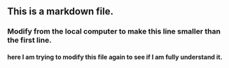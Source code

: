 ## This is a markdown file.

### Modify from the local computer to make this line smaller than the first line.

#### here I am trying to modify this file again to see if I am fully understand it.
